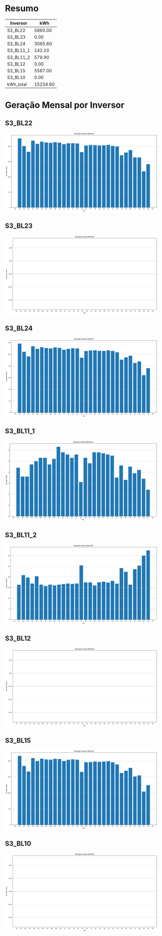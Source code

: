 # Resumo
| Inversor | kWh    |
| -------- | ------ |
| S3_BL22       | 5860.00 |
| S3_BL23       | 0.00 |
| S3_BL24       | 3065.60 |
| S3_BL11_1       | 142.10 |
| S3_BL11_2       | 579.90 |
| S3_BL12       | 0.00 |
| S3_BL15       | 5587.00 |
| S3_BL10       | 0.00 |
| kWh_total       | 15234.60 |
# Geração Mensal por Inversor
## S3_BL22
![My Image](plots/S3_BL22.png)
## S3_BL23
![My Image](plots/S3_BL23.png)
## S3_BL24
![My Image](plots/S3_BL24.png)
## S3_BL11_1
![My Image](plots/S3_BL11_1.png)
## S3_BL11_2
![My Image](plots/S3_BL11_2.png)
## S3_BL12
![My Image](plots/S3_BL12.png)
## S3_BL15
![My Image](plots/S3_BL15.png)
## S3_BL10
![My Image](plots/S3_BL10.png)
